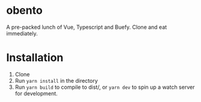 # obento
A pre-packed lunch of Vue, Typescript and Buefy. Clone and eat immediately.

# Installation

1. Clone
2. Run `yarn install` in the directory
3. Run `yarn build` to compile to dist/, or `yarn dev` to spin up a watch server for development.
